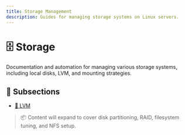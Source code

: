 ```yaml
---
title: Storage Management
description: Guides for managing storage systems on Linux servers.
---
```


# 🗄️ Storage

Documentation and automation for managing various storage systems, including local disks, LVM, and mounting strategies.

## 📁 Subsections

- [💽 LVM](./lvm/)

> 📦 Content will expand to cover disk partitioning, RAID, filesystem tuning, and NFS setup.